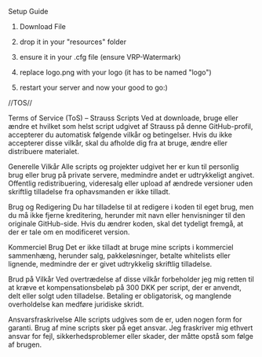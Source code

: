 Setup Guide

1. Download File

2. drop it in your "resources" folder

3. ensure it in your .cfg file (ensure VRP-Watermark)

4. replace logo.png with your logo (it has to be named "logo")

5. restart your server and now your good to go:)

//TOS//

Terms of Service (ToS) – Strauss Scripts
Ved at downloade, bruge eller ændre et hvilket som helst script udgivet af Strauss på denne GitHub-profil, accepterer du automatisk følgende vilkår og betingelser. Hvis du ikke accepterer disse vilkår, skal du afholde dig fra at bruge, ændre eller distribuere materialet.

Generelle Vilkår
Alle scripts og projekter udgivet her er kun til personlig brug eller brug på private servere, medmindre andet er udtrykkeligt angivet. Offentlig redistribuering, videresalg eller upload af ændrede versioner uden skriftlig tilladelse fra ophavsmanden er ikke tilladt.

Brug og Redigering
Du har tilladelse til at redigere i koden til eget brug, men du må ikke fjerne kreditering, herunder mit navn eller henvisninger til den originale GitHub-side. Hvis du ændrer koden, skal det tydeligt fremgå, at der er tale om en modificeret version.

Kommerciel Brug
Det er ikke tilladt at bruge mine scripts i kommerciel sammenhæng, herunder salg, pakkeløsninger, betalte whitelists eller lignende, medmindre der er givet udtrykkelig skriftlig tilladelse.

Brud på Vilkår
Ved overtrædelse af disse vilkår forbeholder jeg mig retten til at kræve et kompensationsbeløb på 300 DKK per script, der er anvendt, delt eller solgt uden tilladelse. Betaling er obligatorisk, og manglende overholdelse kan medføre juridiske skridt.

Ansvarsfraskrivelse
Alle scripts udgives som de er, uden nogen form for garanti. Brug af mine scripts sker på eget ansvar. Jeg fraskriver mig ethvert ansvar for fejl, sikkerhedsproblemer eller skader, der måtte opstå som følge af brugen.
